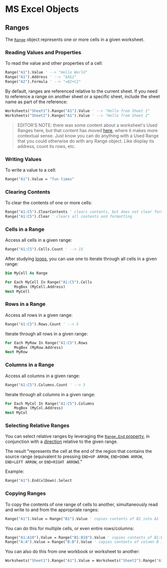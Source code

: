 # MS Excel Objects

## Ranges

The [`Range`](https://msdn.microsoft.com/en-us/vba/excel-vba/articles/range-object-excel) object represents one or more cells in a given worksheet.

### Reading Values and Properties

To read the value and other properties of a cell:

```vb
Range("A1").Value ' --> "Hello World"
Range("A1").Address ' --> "$A$1"
Range("A2").Formula ' --> "=B2+C2"
```

By default, ranges are referenced relative to the current sheet. If you need to reference a range on another sheet or a specific sheet, include the sheet name as part of the reference:

```vb
Worksheets("Sheet1").Range("A1").Value ' --> "Hello from Sheet 1"
Worksheets("Sheet2").Range("A1").Value ' --> "Hello from Sheet 2"
```

> EDITOR'S NOTE: there was some content about a worksheet's Used Ranges here, but that content has moved [here](/notes/ms-excel/worksheets.md#used-range-of-cells-in-a-worksheet), where it makes more contextual sense. Just know you can do anything with a Used Range that you could otherwise do with any Range object. Like display its address, count its rows, etc.

### Writing Values

To write a value to a cell:

```vb
Range("A1").Value = "fun times"
```

### Clearing Contents

To clear the contents of one or more cells:

```vb
Range("A1:C5").ClearContents ' clears contents, but does not clear formatting
Range("A1:C5").Clear ' clears all contents and formatting
```

### Cells in a Range

Access all cells in a given range:

```vb
Range("A1:C5").Cells.Count ' --> 15
```

After studying [loops](/notes/visual-basic/loops.md), you can use one to iterate through all cells in a given range:

```vb
Dim MyCell As Range

For Each MyCell In Range("A1:C5").Cells
    MsgBox (MyCell.Address)
Next MyCell
```

### Rows in a Range

Access all rows in a given range:

```vb
Range("A1:C5").Rows.Count ' --> 5
```

Iterate through all rows in a given range:

```vb
For Each MyRow In Range("A1:C5").Rows
    MsgBox (MyRow.Address)
Next MyRow
```

### Columns in a Range

Access all columns in a given range:

```vb
Range("A1:C5").Columns.Count ' --> 3
```

Iterate through all columns in a given range:

```vb
For Each MyCol In Range("A1:C5").Columns
    MsgBox (MyCol.Address)
Next MyCol
```

### Selecting Relative Ranges

You can select relative ranges by leveraging the [`Range.End` property](https://docs.microsoft.com/en-us/office/vba/api/Excel.Range.End), in conjunction with a [direction](https://docs.microsoft.com/en-us/office/vba/api/excel.xldirection) relative to the given range.

The result "represents the cell at the end of the region that contains the source range (equivalent to pressing `END+UP ARROW`, `END+DOWN ARROW`, `END+LEFT ARROW`, or `END+RIGHT ARROW`)."

Example:

```vb
Range("A1").End(xlDown).Select
```

### Copying Ranges

To copy the contents of one range of cells to another, simultaneously read and write to and from the appropriate ranges:

```vb
Range("A1").Value = Range("B1").Value ' copies contents of B1 into A1
```

You can do this for multiple cells, or even entire rows/columns:

```vb
Range("A1:A10").Value = Range("B1:B10").Value ' copies contents of B1:B10 into range A1:A10
Range("A:A").Value = Range("B:B").Value ' copies contents of column B into column A
```

You can also do this from one workbook or worksheet to another:

```vb
Worksheets("Sheet1").Range("A1").Value = Worksheets("Sheet2").Range("A1").Value ' copies contents of A1 on Sheet2 into A1 on Sheet1
```
